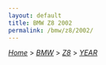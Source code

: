 ```yaml
---
layout: default
title: BMW Z8 2002
permalink: /bmw/z8/2002/
---
```

[*Home*](/) > [*BMW*](/bmw/) > [*Z8*](/bmw/z8/) > [*YEAR*](/bmw/z8/year/)
